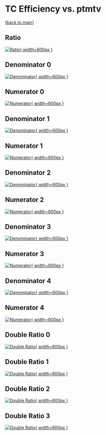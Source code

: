 # TC Efficiency vs. ptmtv

[[back to main](./)]



## Ratio

[![Ratio](../mtv/var/TC_xtr_211_1_eff_ptmtv.png){ width=600px }](../mtv/var/TC_xtr_211_1_eff_ptmtv.pdf)

## Denominator 0

[![Denominator](../mtv/den/TC_xtr_211_1_eff_ptmtv_den0.png){ width=600px }](../mtv/den/TC_xtr_211_1_eff_ptmtv_den0.pdf)

## Numerator 0

[![Numerator](../mtv/num/TC_xtr_211_1_eff_ptmtv_num0.png){ width=600px }](../mtv/num/TC_xtr_211_1_eff_ptmtv_num0.pdf)

## Denominator 1

[![Denominator](../mtv/den/TC_xtr_211_1_eff_ptmtv_den1.png){ width=600px }](../mtv/den/TC_xtr_211_1_eff_ptmtv_den1.pdf)

## Numerator 1

[![Numerator](../mtv/num/TC_xtr_211_1_eff_ptmtv_num1.png){ width=600px }](../mtv/num/TC_xtr_211_1_eff_ptmtv_num1.pdf)

## Denominator 2

[![Denominator](../mtv/den/TC_xtr_211_1_eff_ptmtv_den2.png){ width=600px }](../mtv/den/TC_xtr_211_1_eff_ptmtv_den2.pdf)

## Numerator 2

[![Numerator](../mtv/num/TC_xtr_211_1_eff_ptmtv_num2.png){ width=600px }](../mtv/num/TC_xtr_211_1_eff_ptmtv_num2.pdf)

## Denominator 3

[![Denominator](../mtv/den/TC_xtr_211_1_eff_ptmtv_den3.png){ width=600px }](../mtv/den/TC_xtr_211_1_eff_ptmtv_den3.pdf)

## Numerator 3

[![Numerator](../mtv/num/TC_xtr_211_1_eff_ptmtv_num3.png){ width=600px }](../mtv/num/TC_xtr_211_1_eff_ptmtv_num3.pdf)

## Denominator 4

[![Denominator](../mtv/den/TC_xtr_211_1_eff_ptmtv_den4.png){ width=600px }](../mtv/den/TC_xtr_211_1_eff_ptmtv_den4.pdf)

## Numerator 4

[![Numerator](../mtv/num/TC_xtr_211_1_eff_ptmtv_num4.png){ width=600px }](../mtv/num/TC_xtr_211_1_eff_ptmtv_num4.pdf)

## Double Ratio 0

[![Double Ratio](../mtv/ratio/TC_xtr_211_1_eff_ptmtv_ratio0.png){ width=600px }](../mtv/ratio/TC_xtr_211_1_eff_ptmtv_ratio0.pdf)

## Double Ratio 1

[![Double Ratio](../mtv/ratio/TC_xtr_211_1_eff_ptmtv_ratio1.png){ width=600px }](../mtv/ratio/TC_xtr_211_1_eff_ptmtv_ratio1.pdf)

## Double Ratio 2

[![Double Ratio](../mtv/ratio/TC_xtr_211_1_eff_ptmtv_ratio2.png){ width=600px }](../mtv/ratio/TC_xtr_211_1_eff_ptmtv_ratio2.pdf)

## Double Ratio 3

[![Double Ratio](../mtv/ratio/TC_xtr_211_1_eff_ptmtv_ratio3.png){ width=600px }](../mtv/ratio/TC_xtr_211_1_eff_ptmtv_ratio3.pdf)

